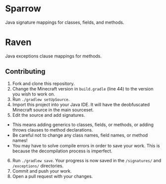 # Sparrow

Java signature mappings for classes, fields, and methods.

# Raven

Java exceptions clause mappings for methods.

## Contributing

1. Fork and clone this repository.
2. Change the Minecraft version in `build.gradle` (line 44) to the version you wish to work on.
3. Run `./gradlew setUpSource`.
4. Import this project into your Java IDE. It will have the deobfuscated Minecraft source in the main sourceset.
5. Edit the source and add signatures.
  - This means adding generics to classes, fields, or methods, or adding throws clauses to method declarations.
  - Be careful not to change any class names, field names, or method names!
  - You may have to solve compile errors in order to save your work. This is because the decompilation process is imperfect.
6. Run `./gradlew save`. Your progress is now saved in the `/signatures/` and `/exceptions/` directories.
7. Commit and push your work.
8. Open a pull request with your changes.
